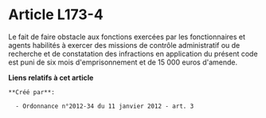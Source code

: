 # Article L173-4

Le fait de faire obstacle aux fonctions exercées par les fonctionnaires et agents habilités à exercer des missions de
contrôle administratif ou de recherche et de constatation des infractions en application du présent code est puni de six mois
d'emprisonnement et de 15 000 euros d'amende.

**Liens relatifs à cet article**

	**Créé par**:

	  - Ordonnance n°2012-34 du 11 janvier 2012 - art. 3
